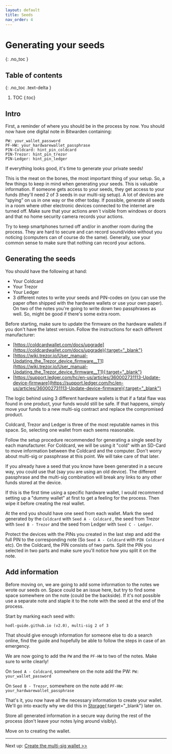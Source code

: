 ```yaml
---
layout: default
title: Seeds
nav_order: 4
---
```


# Generating your seeds
{: .no_toc }

## Table of contents
{: .no_toc .text-delta }

1. TOC
{:toc}

## Intro

First, a reminder of where you should be in the process by now.
You should now have one digital note in Bitwarden containing:

```
PW: your_wallet_password
PF-HW: your_hardwarewallet_passphrase
PIN-Coldcard: hint_pin_coldcard
PIN-Trezor: hint_pin_trezor
PIN-Ledger: hint_pin_ledger
```

If everything looks good, it's time to generate your private seeds!

This is the meat on the bones, the most important thing of your setup. So, a few things to keep in mind when generating your seeds. This is valuable information. If someone gets access to your seeds, they get access to your funds (they'll need 2 of 3 seeds in our multi-sig setup). A lot of devices are “spying” on us in one way or the other today. If possible, generate all seeds in a room where other electronic devices connected to the internet are turned off. Make sure that your actions aren´t visible from windows or doors and that no home security camera records your actions.

Try to keep smartphones turned off and/or in another room during the process. They are hard to secure and can record sound/video without you noticing (computers can of course do the same). Generally, use your common sense to make sure that nothing can record your actions.

## Generating the seeds

You should have the following at hand:

* Your Coldcard
* Your Trezor 
* Your Ledger
* 3 different notes to write your seeds and PIN-codes on (you can use the paper often shipped with the hardware wallets or use your own paper). On two of the notes you're going to write down two passphrases as well. So, might be good if there's some extra room.

Before starting, make sure to update the firmware on the hardware wallets if you don't have the latest version. Follow the instructions for each different manufacturer:

* [https://coldcardwallet.com/docs/upgrade](https://coldcardwallet.com/docs/upgrade){:target="_blank"}
* [https://wiki.trezor.io/User_manual-Updating_the_Trezor_device_firmware__T1](https://wiki.trezor.io/User_manual-Updating_the_Trezor_device_firmware__T1){:target="_blank"}
* [https://support.ledger.com/hc/en-us/articles/360002731113-Update-device-firmware](https://support.ledger.com/hc/en-us/articles/360002731113-Update-device-firmware){:target="_blank"}

The logic behind using 3 different hardware wallets is that if a fatal flaw was found in one product, your funds would still be safe. If that happens, simply move your funds to a new multi-sig contract and replace the compromised product.

Coldcard, Trezor and Ledger is three of the most reputable names in this space. So, selecting one wallet from each seems reasonable.

Follow the setup procedure recommended for generating a single seed by each manufacturer. For Coldcard, we will be using it "cold" with an SD-Card to move information between the Coldcard and the computer. Don't worry about multi-sig or passphrase at this point. We will take care of that later.

If you already have a seed that you know have been generated in a secure way, you could use that (say you are using an old device). The different passphrase and the multi-sig combination will break any links to any other funds stored at the device.

If this is the first time using a specific hardware wallet, I would recommend setting up a "dummy wallet" at first to get a feeling for the process. Then wipe it before creating the real wallet.

At the end you should have one seed from each wallet. Mark the seed generated by the `Coldcard` with `Seed A - Coldcard` , the seed from Trezor with `Seed B - Trezor` and the seed from Ledger with `Seed C - Ledger`.

Protect the devices with the PINs you created in the last step and add the full PIN to the corresponding note (So `Seed A - Coldcard` with `PIN Coldcard` etc). On the Coldcard, the PIN consists of two parts. Split the PIN you selected in two parts and make sure you'll notice how you split it on the note.

## Add information

Before moving on, we are going to add some information to the notes we wrote our seeds on. Space could be an issue here, but try to find some space somewhere on the note (could be the backside). If it's not possible use a separate note and staple it to the note with the seed at the end of the process.

Start by marking each seed with:

`hodl-guide.github.io (v2.0), multi-sig 2 of 3`

That should give enough information for someone else to do a search online, find the guide and hopefully be able to follow the steps in case of an emergency.

We are now going to add the `PW` and the `PF-HW` to two of the notes. Make sure to write clearly! 

On `Seed A - Coldcard`, somewhere on the note add the PW: `PW: your_wallet_password`

On `Seed B - Trezor`, somewhere on the note add `PF-HW: your_hardwarewallet_passphrase`

That's it, you now have all the necessary information to create your wallet. We'll go into exactly why we did this in [Storage](hodl-guide_50_storage.md){:target="_blank"} later on.

Store all generated information in a secure way during the rest of the process (don't leave your notes lying around visibly).

Move on to creating the wallet.

---
Next up: [Create the multi-sig wallet >>](hodl-guide_40_multi-sig.md)
